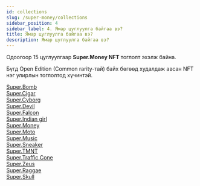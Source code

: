 ```yaml
---
id: collections
slug: /super-money/collections
sidebar_position: 4
sidebar_label: 4. Ямар цуглуулга байгаа вэ?
title: Ямар цуглуулга байгаа вэ?
description: Ямар цуглуулга байгаа вэ?
---
```


Одоогоор 15 цуглуулгаар **Super.Money NFT** тоглолт эхэлж байна.

Бүгд Open Edition (Common rarity-тай) байх бөгөөд худалдаж авсан NFT нэг улирлын тоглолтод хүчинтэй.

[Super.Bomb](/https://octagon.mn/collection/) </br>
[Super.Cigar](/https://octagon.mn/collection/) </br>
[Super.Cyborg](/https://octagon.mn/collection/) </br>
[Super.Devil](/https://octagon.mn/collection/) </br>
[Super.Falcon](/https://octagon.mn/collection/) </br>
[Super.Indian girl](/https://octagon.mn/collection/) </br>
[Super.Money](/https://octagon.mn/collection/) </br>
[Super.Moto](/https://octagon.mn/collection/) </br>
[Super.Music](/https://octagon.mn/collection/) </br>
[Super.Sneaker](/https://octagon.mn/collection/) </br>
[Super.TMNT](/https://octagon.mn/collection/) </br>
[Super.Traffic Cone](/https://octagon.mn/collection/) </br>
[Super.Zeus](/https://octagon.mn/collection/) </br>
[Super.Raggae](/https://octagon.mn/collection/) </br>
[Super.Skull](/https://octagon.mn/collection/)



